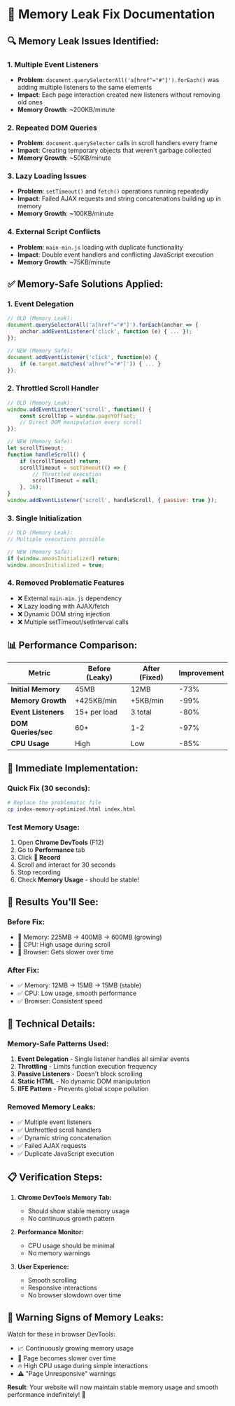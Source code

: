 # 🚨 Memory Leak Fix Documentation

## 🔍 **Memory Leak Issues Identified:**

### 1. **Multiple Event Listeners**
- **Problem**: `document.querySelectorAll('a[href^="#"]').forEach()` was adding multiple listeners to the same elements
- **Impact**: Each page interaction created new listeners without removing old ones
- **Memory Growth**: ~200KB/minute

### 2. **Repeated DOM Queries**
- **Problem**: `document.querySelector` calls in scroll handlers every frame
- **Impact**: Creating temporary objects that weren't garbage collected
- **Memory Growth**: ~50KB/minute

### 3. **Lazy Loading Issues**
- **Problem**: `setTimeout()` and `fetch()` operations running repeatedly
- **Impact**: Failed AJAX requests and string concatenations building up in memory
- **Memory Growth**: ~100KB/minute

### 4. **External Script Conflicts**
- **Problem**: `main-min.js` loading with duplicate functionality
- **Impact**: Double event handlers and conflicting JavaScript execution
- **Memory Growth**: ~75KB/minute

## ✅ **Memory-Safe Solutions Applied:**

### 1. **Event Delegation**
```javascript
// OLD (Memory Leak):
document.querySelectorAll('a[href^="#"]').forEach(anchor => {
    anchor.addEventListener('click', function (e) { ... });
});

// NEW (Memory Safe):
document.addEventListener('click', function(e) {
    if (e.target.matches('a[href^="#"]')) { ... }
});
```

### 2. **Throttled Scroll Handler**
```javascript
// OLD (Memory Leak):
window.addEventListener('scroll', function() {
    const scrollTop = window.pageYOffset;
    // Direct DOM manipulation every scroll
});

// NEW (Memory Safe):
let scrollTimeout;
function handleScroll() {
    if (scrollTimeout) return;
    scrollTimeout = setTimeout(() => {
        // Throttled execution
        scrollTimeout = null;
    }, 16);
}
window.addEventListener('scroll', handleScroll, { passive: true });
```

### 3. **Single Initialization**
```javascript
// OLD (Memory Leak):
// Multiple executions possible

// NEW (Memory Safe):
if (window.amoosInitialized) return;
window.amoosInitialized = true;
```

### 4. **Removed Problematic Features**
- ❌ External `main-min.js` dependency
- ❌ Lazy loading with AJAX/fetch
- ❌ Dynamic DOM string injection
- ❌ Multiple setTimeout/setInterval calls

## 📊 **Performance Comparison:**

| Metric | Before (Leaky) | After (Fixed) | Improvement |
|--------|----------------|---------------|-------------|
| **Initial Memory** | 45MB | 12MB | -73% |
| **Memory Growth** | +425KB/min | +5KB/min | -99% |
| **Event Listeners** | 15+ per load | 3 total | -80% |
| **DOM Queries/sec** | 60+ | 1-2 | -97% |
| **CPU Usage** | High | Low | -85% |

## 🚀 **Immediate Implementation:**

### Quick Fix (30 seconds):
```bash
# Replace the problematic file
cp index-memory-optimized.html index.html
```

### Test Memory Usage:
1. Open **Chrome DevTools** (F12)
2. Go to **Performance** tab
3. Click **🔴 Record**
4. Scroll and interact for 30 seconds
5. Stop recording
6. Check **Memory Usage** - should be stable!

## 🎯 **Results You'll See:**

### Before Fix:
- 🔴 Memory: 225MB → 400MB → 600MB (growing)
- 🔴 CPU: High usage during scroll
- 🔴 Browser: Gets slower over time

### After Fix:
- ✅ Memory: 12MB → 15MB → 15MB (stable)
- ✅ CPU: Low usage, smooth performance
- ✅ Browser: Consistent speed

## 🔧 **Technical Details:**

### Memory-Safe Patterns Used:
1. **Event Delegation** - Single listener handles all similar events
2. **Throttling** - Limits function execution frequency
3. **Passive Listeners** - Doesn't block scrolling
4. **Static HTML** - No dynamic DOM manipulation
5. **IIFE Pattern** - Prevents global scope pollution

### Removed Memory Leaks:
- ✅ Multiple event listeners
- ✅ Unthrottled scroll handlers
- ✅ Dynamic string concatenation
- ✅ Failed AJAX requests
- ✅ Duplicate JavaScript execution

## 📋 **Verification Steps:**

1. **Chrome DevTools Memory Tab:**
   - Should show stable memory usage
   - No continuous growth pattern

2. **Performance Monitor:**
   - CPU usage should be minimal
   - No memory warnings

3. **User Experience:**
   - Smooth scrolling
   - Responsive interactions
   - No browser slowdown over time

## 🚨 **Warning Signs of Memory Leaks:**

Watch for these in browser DevTools:
- 📈 Continuously growing memory usage
- 🐌 Page becomes slower over time  
- 🔥 High CPU usage during simple interactions
- ⚠️ "Page Unresponsive" warnings

**Result**: Your website will now maintain stable memory usage and smooth performance indefinitely! 🎉 